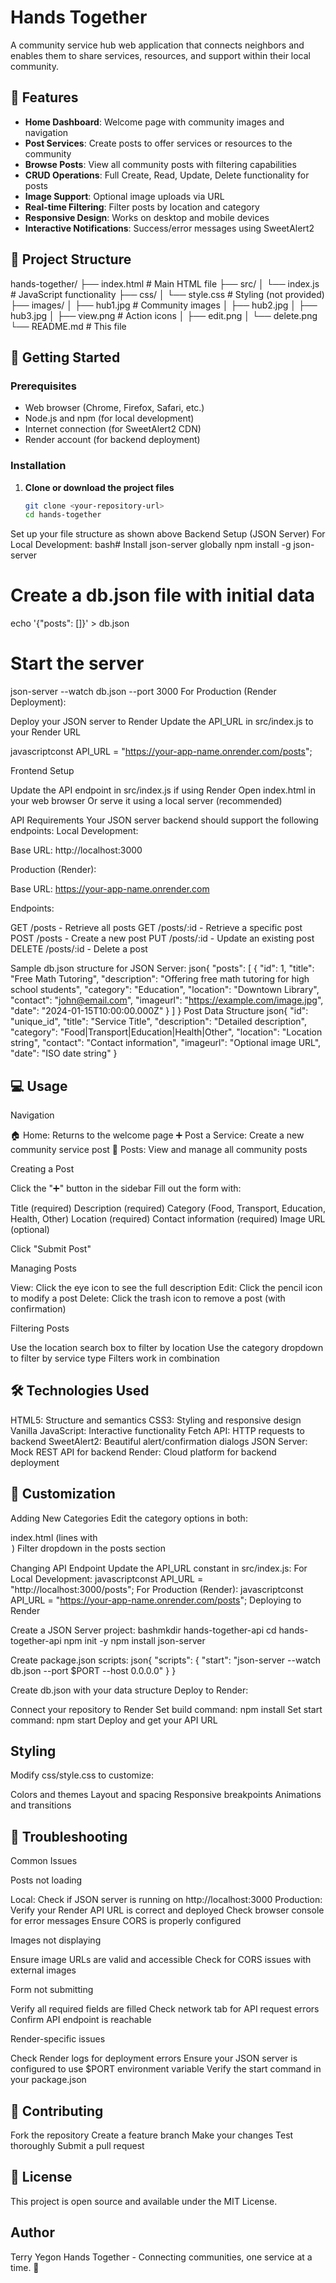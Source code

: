 # Hands Together

A community service hub web application that connects neighbors and enables them to share services, resources, and support within their local community.

## 🌟 Features

- **Home Dashboard**: Welcome page with community images and navigation
- **Post Services**: Create posts to offer services or resources to the community
- **Browse Posts**: View all community posts with filtering capabilities
- **CRUD Operations**: Full Create, Read, Update, Delete functionality for posts
- **Image Support**: Optional image uploads via URL
- **Real-time Filtering**: Filter posts by location and category
- **Responsive Design**: Works on desktop and mobile devices
- **Interactive Notifications**: Success/error messages using SweetAlert2

## 📂 Project Structure
hands-together/
├── index.html              # Main HTML file
├── src/
│   └── index.js            # JavaScript functionality
├── css/
│   └── style.css           # Styling (not provided)
├── images/
│   ├── hub1.jpg           # Community images
│   ├── hub2.jpg
│   ├── hub3.jpg
│   ├── view.png           # Action icons
│   ├── edit.png
│   └── delete.png
└── README.md              # This file

## 🚀 Getting Started

### Prerequisites

- Web browser (Chrome, Firefox, Safari, etc.)
- Node.js and npm (for local development)
- Internet connection (for SweetAlert2 CDN)
- Render account (for backend deployment)

### Installation

1. **Clone or download the project files**
   ```bash
   git clone <your-repository-url>
   cd hands-together

Set up your file structure as shown above
Backend Setup (JSON Server)
For Local Development:
bash# Install json-server globally
npm install -g json-server

# Create a db.json file with initial data
echo '{"posts": []}' > db.json

# Start the server
json-server --watch db.json --port 3000
For Production (Render Deployment):

Deploy your JSON server to Render
Update the API_URL in src/index.js to your Render URL

javascriptconst API_URL = "https://your-app-name.onrender.com/posts";

Frontend Setup

Update the API endpoint in src/index.js if using Render
Open index.html in your web browser
Or serve it using a local server (recommended)



API Requirements
Your JSON server backend should support the following endpoints:
Local Development:

Base URL: http://localhost:3000

Production (Render):

Base URL: https://your-app-name.onrender.com

Endpoints:

GET /posts - Retrieve all posts
GET /posts/:id - Retrieve a specific post
POST /posts - Create a new post
PUT /posts/:id - Update an existing post
DELETE /posts/:id - Delete a post

Sample db.json structure for JSON Server:
json{
  "posts": [
    {
      "id": 1,
      "title": "Free Math Tutoring",
      "description": "Offering free math tutoring for high school students",
      "category": "Education",
      "location": "Downtown Library",
      "contact": "john@email.com",
      "imageurl": "https://example.com/image.jpg",
      "date": "2024-01-15T10:00:00.000Z"
    }
  ]
}
Post Data Structure
json{
  "id": "unique_id",
  "title": "Service Title",
  "description": "Detailed description",
  "category": "Food|Transport|Education|Health|Other",
  "location": "Location string",
  "contact": "Contact information",
  "imageurl": "Optional image URL",
  "date": "ISO date string"
}
## 💻 Usage
Navigation

🏠 Home: Returns to the welcome page
➕ Post a Service: Create a new community service post
📄 Posts: View and manage all community posts

Creating a Post

Click the "➕" button in the sidebar
Fill out the form with:

Title (required)
Description (required)
Category (Food, Transport, Education, Health, Other)
Location (required)
Contact information (required)
Image URL (optional)


Click "Submit Post"

Managing Posts

View: Click the eye icon to see the full description
Edit: Click the pencil icon to modify a post
Delete: Click the trash icon to remove a post (with confirmation)

Filtering Posts

Use the location search box to filter by location
Use the category dropdown to filter by service type
Filters work in combination

## 🛠️ Technologies Used

HTML5: Structure and semantics
CSS3: Styling and responsive design
Vanilla JavaScript: Interactive functionality
Fetch API: HTTP requests to backend
SweetAlert2: Beautiful alert/confirmation dialogs
JSON Server: Mock REST API for backend
Render: Cloud platform for backend deployment

## 🎨 Customization
Adding New Categories
Edit the category options in both:

index.html (lines with <option value="Category">)
Filter dropdown in the posts section

Changing API Endpoint
Update the API_URL constant in src/index.js:
For Local Development:
javascriptconst API_URL = "http://localhost:3000/posts";
For Production (Render):
javascriptconst API_URL = "https://your-app-name.onrender.com/posts";
Deploying to Render

Create a JSON Server project:
bashmkdir hands-together-api
cd hands-together-api
npm init -y
npm install json-server

Create package.json scripts:
json{
  "scripts": {
    "start": "json-server --watch db.json --port $PORT --host 0.0.0.0"
  }
}

Create db.json with your data structure
Deploy to Render:

Connect your repository to Render
Set build command: npm install
Set start command: npm start
Deploy and get your API URL



## Styling
Modify css/style.css to customize:

Colors and themes
Layout and spacing
Responsive breakpoints
Animations and transitions

## 🔧 Troubleshooting
Common Issues

Posts not loading

Local: Check if JSON server is running on http://localhost:3000
Production: Verify your Render API URL is correct and deployed
Check browser console for error messages
Ensure CORS is properly configured


Images not displaying

Ensure image URLs are valid and accessible
Check for CORS issues with external images


Form not submitting

Verify all required fields are filled
Check network tab for API request errors
Confirm API endpoint is reachable


Render-specific issues

Check Render logs for deployment errors
Ensure your JSON server is configured to use $PORT environment variable
Verify the start command in your package.json



## 🤝 Contributing

Fork the repository
Create a feature branch
Make your changes
Test thoroughly
Submit a pull request

## 📄 License
This project is open source and available under the MIT License.

## Author
Terry Yegon
Hands Together - Connecting communities, one service at a time. 🌟


